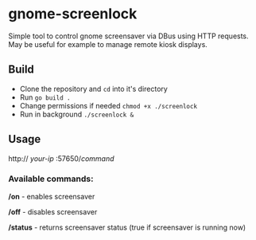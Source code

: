 # gnome-screenlock 
Simple tool to control gnome screensaver via DBus using HTTP requests.
May be useful for example to manage remote kiosk displays.

## Build
* Clone the repository and `cd` into it's directory
* Run `go build .`
* Change permissions if needed `chmod +x ./screenlock`
* Run in background `./screenlock &`

## Usage
http:// _your-ip_ :57650/_command_

### Available commands:

**/on** - enables screensaver

**/off** - disables screensaver

**/status** - returns screensaver status (true if screensaver is running now)